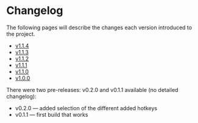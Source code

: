 # Changelog

The following pages will describe the changes each version introduced to the project.

- [v1.1.4](v1-1-4.md)
- [v1.1.3](v1-1-3.md)
- [v1.1.2](v1-1-2.md)
- [v1.1.1](v1-1-1.md)
- [v1.1.0](v1-1-0.md)
- [v1.0.0](v1-0-0.md)

There were two pre-releases: v0.2.0 and v0.1.1 available (no detailed changelog):
- v0.2.0 — added selection of the different added hotkeys
- v0.1.1 — first build that works